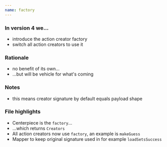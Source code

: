 ```yaml
---
name: factory
---
```


### In version 4 we...

- introduce the action creator factory
- switch all action creators to use it

### Rationale

- no benefit of its own...
- ...but will be vehicle for what's coming

### Notes

- this means creator signature by default equals payload shape

### File highlights

- Centerpiece is the <span data-file-link="redux/lib/factory"><code>factory</code></span>...
- ...which returns <span data-file-link="redux/lib/types/creator"><code>Creators</code></span>
- All action creators now use `factory`, an example is <span data-file-link="redux/slices/guessingGame/actions/makeGuess"><code>makeGuess</code></span>
- Mapper to keep original signature used in for example <span data-file-link="redux/slices/rebrickable/actions/loadSetsSuccess"><code>loadSetsSuccess</code></span>
